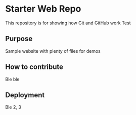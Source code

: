 # Starter Web Repo

This repository is for showing how Git and GitHub work
Test

## Purpose

Sample website with plenty of files for demos

## How to contribute

Ble ble

## Deployment
 
Ble 2, 3
